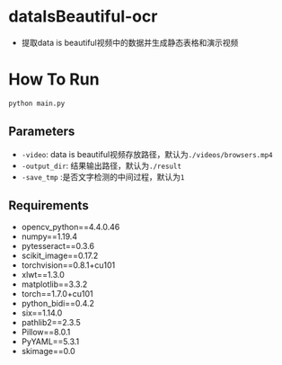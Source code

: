 # dataIsBeautiful-ocr
- 提取data is beautiful视频中的数据并生成静态表格和演示视频

# How To Run
``` python
python main.py
```
## Parameters
- `-video`: data is beautiful视频存放路径，默认为`./videos/browsers.mp4`
- `-output_dir`: 结果输出路径，默认为`./result`
- `-save_tmp` :是否文字检测的中间过程，默认为`1`

## Requirements
- opencv_python==4.4.0.46
- numpy==1.19.4
- pytesseract==0.3.6
- scikit_image==0.17.2
- torchvision==0.8.1+cu101
- xlwt==1.3.0
- matplotlib==3.3.2
- torch==1.7.0+cu101
- python_bidi==0.4.2
- six==1.14.0
- pathlib2==2.3.5
- Pillow==8.0.1
- PyYAML==5.3.1
- skimage==0.0
